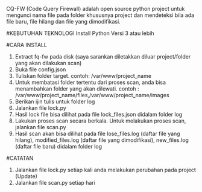 CQ-FW (Code Query Firewall) adalah open source python project untuk mengunci nama file pada folder khususnya project dan mendeteksi bila ada file baru, file hilang dan file yang dimodifikasi.

#KEBUTUHAN TEKNOLOGI
Install Python Versi 3 atau lebih

#CARA INSTALL
1. Extract fq-fw pada disk (saya sarankan diletakkan diluar project/folder yang akan dilakukan scan)
2. Buka file config.json
3. Tuliskan folder target. contoh: /var/www/project_name
4. Untuk membatasi folder tertentu dari proses scan, anda bisa menambahkan folder yang akan dilewati. contoh : /var/www/project_name/files,/var/www/project_name/images
5. Berikan ijin tulis untuk folder log
6. Jalankan file lock.py
7. Hasil lock file bisa dilihat pada file lock_files.json didalam folder log
8. Lakukan proses scan secara berkala. Untuk melakukan proses scan, jalankan file scan.py
9. Hasil scan akan bisa dilihat pada file lose_files.log (daftar file yang hilang), modified_files.log (daftar file yang dimodifikasi), new_files.log (daftar file baru) didalam folder log

#CATATAN
1. Jalankan file lock.py setiap kali anda melakukan perubahan pada project (Update)
2. Jalankan file scan.py setiap hari
